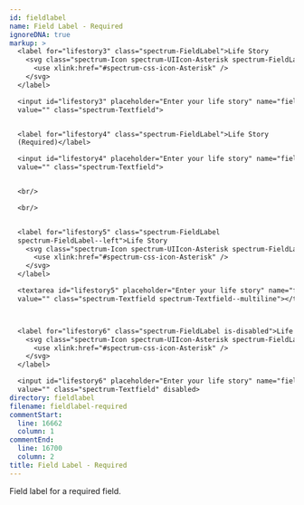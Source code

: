 ```yaml
---
id: fieldlabel
name: Field Label - Required
ignoreDNA: true
markup: >
  <label for="lifestory3" class="spectrum-FieldLabel">Life Story
    <svg class="spectrum-Icon spectrum-UIIcon-Asterisk spectrum-FieldLabel-requiredIcon" focusable="false" aria-hidden="true">
      <use xlink:href="#spectrum-css-icon-Asterisk" />
    </svg>
  </label>

  <input id="lifestory3" placeholder="Enter your life story" name="field"
  value="" class="spectrum-Textfield">


  <label for="lifestory4" class="spectrum-FieldLabel">Life Story
  (Required)</label>

  <input id="lifestory4" placeholder="Enter your life story" name="field"
  value="" class="spectrum-Textfield">


  <br/>

  <br/>


  <label for="lifestory5" class="spectrum-FieldLabel
  spectrum-FieldLabel--left">Life Story
    <svg class="spectrum-Icon spectrum-UIIcon-Asterisk spectrum-FieldLabel-requiredIcon" focusable="false" aria-hidden="true">
      <use xlink:href="#spectrum-css-icon-Asterisk" />
    </svg>
  </label>

  <textarea id="lifestory5" placeholder="Enter your life story" name="field"
  value="" class="spectrum-Textfield spectrum-Textfield--multiline"></textarea>



  <label for="lifestory6" class="spectrum-FieldLabel is-disabled">Life Story
    <svg class="spectrum-Icon spectrum-UIIcon-Asterisk spectrum-FieldLabel-requiredIcon" focusable="false" aria-hidden="true">
      <use xlink:href="#spectrum-css-icon-Asterisk" />
    </svg>
  </label>

  <input id="lifestory6" placeholder="Enter your life story" name="field"
  value="" class="spectrum-Textfield" disabled>
directory: fieldlabel
filename: fieldlabel-required
commentStart:
  line: 16662
  column: 1
commentEnd:
  line: 16700
  column: 2
title: Field Label - Required
---
```

Field label for a required field.